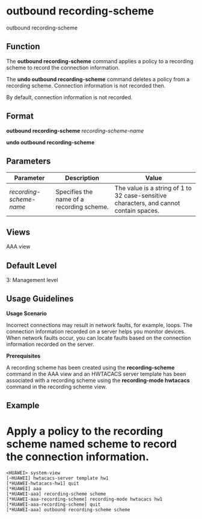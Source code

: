 outbound recording-scheme
=========================

outbound recording-scheme

Function
--------

The **outbound recording-scheme** command applies a policy to a recording scheme to record the connection information.

The **undo outbound recording-scheme** command deletes a policy from a recording scheme. Connection information is not recorded then.

By default, connection information is not recorded.



Format
------

**outbound recording-scheme** *recording-scheme-name*

**undo outbound recording-scheme**



Parameters
----------

| Parameter | Description | Value |
| --- | --- | --- |
| *recording-scheme-name* | Specifies the name of a recording scheme. | The value is a string of 1 to 32 case-sensitive characters, and cannot contain spaces. |




Views
-----

AAA view



Default Level
-------------

3: Management level



Usage Guidelines
----------------

**Usage Scenario**

Incorrect connections may result in network faults, for example, loops. The connection information recorded on a server helps you monitor devices. When network faults occur, you can locate faults based on the connection information recorded on the server.

**Prerequisites**

A recording scheme has been created using the **recording-scheme** command in the AAA view and an HWTACACS server template has been associated with a recording scheme using the **recording-mode hwtacacs** command in the recording scheme view.



Example
-------

# Apply a policy to the recording scheme named scheme to record the connection information.
```
<HUAWEI> system-view
[~HUAWEI] hwtacacs-server template hw1
[*HUAWEI-hwtacacs-hw1] quit
[*HUAWEI] aaa
[*HUAWEI-aaa] recording-scheme scheme
[*HUAWEI-aaa-recording-scheme] recording-mode hwtacacs hw1
[*HUAWEI-aaa-recording-scheme] quit
[*HUAWEI-aaa] outbound recording-scheme scheme

```